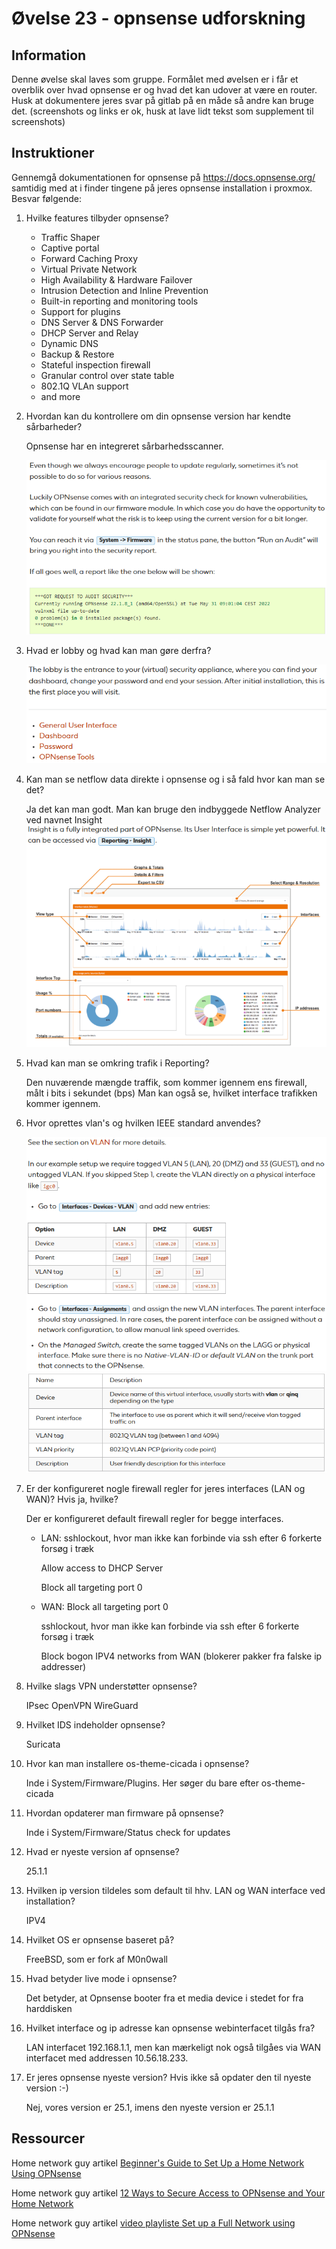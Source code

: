 # Øvelse 23 - opnsense udforskning

## Information

Denne øvelse skal laves som gruppe. Formålet med øvelsen er i får et overblik over hvad opnsense er og hvad det kan udover at være en router.
Husk at dokumentere jeres svar på gitlab på en måde så andre kan bruge det. (screenshots og links er ok, husk at lave lidt tekst som supplement til screenshots)

## Instruktioner

Gennemgå dokumentationen for opnsense på https://docs.opnsense.org/ samtidig med at i finder tingene på jeres opnsense installation i proxmox.
Besvar følgende:

1. Hvilke features tilbyder opnsense?

    - Traffic Shaper
    - Captive portal
    - Forward Caching Proxy
    - Virtual Private Network
    - High Availability & Hardware Failover
    - Intrusion Detection and Inline Prevention
    - Built-in reporting and monitoring tools
    - Support for plugins
    - DNS Server & DNS Forwarder
    - DHCP Server and Relay
    - Dynamic DNS
    - Backup & Restore
    - Stateful inspection firewall
    - Granular control over state table
    - 802.1Q VLAn support
    - and more

2. Hvordan kan du kontrollere om din opnsense version har kendte sårbarheder?

    Opnsense har en integreret sårbarhedsscanner.

    ![img](../../../Images/ØvelsesBilleder/Netsec/Øvelse%2023/OpnsenseSec.png)


3. Hvad er lobby og hvad kan man gøre derfra?

    ![img](../../../Images/ØvelsesBilleder/Netsec/Øvelse%2023/OpnsenseLobby.png)

4. Kan man se netflow data direkte i opnsense og i så fald hvor kan man se det?

    Ja det kan man godt. Man kan bruge den indbyggede Netflow Analyzer ved navnet Insight
    ![img](../../../Images/ØvelsesBilleder/Netsec/Øvelse%2023/Insight.png)
    

5. Hvad kan man se omkring trafik i Reporting?

    Den nuværende mængde traffik, som kommer igennem ens firewall, målt i bits i sekundet (bps)
    Man kan også se, hvilket interface trafikken kommer igennem.

6. Hvor oprettes vlan's og hvilken IEEE standard anvendes?

    ![img](../../../Images/ØvelsesBilleder/Netsec/Øvelse%2023/VLANSetup.png)
    ![img](../../../Images/ØvelsesBilleder/Netsec/Øvelse%2023/IEEEStandards.png)


7. Er der konfigureret nogle firewall regler for jeres interfaces (LAN og WAN)? Hvis ja, hvilke?

    Der er konfigureret default firewall regler for begge interfaces.

    - LAN:
        sshlockout, hvor man ikke kan forbinde via ssh efter 6 forkerte forsøg i træk
    
        Allow access to DHCP Server

        Block all targeting port 0

    - WAN:
         Block all targeting port 0

         sshlockout, hvor man ikke kan forbinde via ssh efter 6 forkerte forsøg i træk

        Block bogon IPV4 networks from WAN (blokerer pakker fra falske ip addresser)

8. Hvilke slags VPN understøtter opnsense?

    IPsec
    OpenVPN
    WireGuard

9. Hvilket IDS indeholder opnsense?

    Suricata

10. Hvor kan man installere os-theme-cicada i opnsense?

    Inde i System/Firmware/Plugins. Her søger du bare efter os-theme-cicada

11. Hvordan opdaterer man firmware på opnsense?

    Inde i System/Firmware/Status check for updates

12. Hvad er nyeste version af opnsense?

    25.1.1

13. Hvilken ip version tildeles som default til hhv. LAN og WAN interface ved installation?

    IPV4

14. Hvilket OS er opnsense baseret på?

    FreeBSD, som er fork af M0n0wall

15. Hvad betyder live mode i opnsense?

    Det betyder, at Opnsense booter fra et media device i stedet for fra harddisken

16. Hvilket interface og ip adresse kan opnsense webinterfacet tilgås fra?

    LAN interfacet 192.168.1.1, men kan mærkeligt nok også tilgåes via WAN interfacet med addressen 10.56.18.233.

17. Er jeres opnsense nyeste version? Hvis ikke så opdater den til nyeste version :-)

    Nej, vores version er 25.1, imens den nyeste version er 25.1.1

## Ressourcer

Home network guy artikel [Beginner's Guide to Set Up a Home Network Using OPNsense](https://homenetworkguy.com/how-to/beginners-guide-to-set-up-home-network-using-opnsense/)

Home network guy artikel [12 Ways to Secure Access to OPNsense and Your Home Network](https://homenetworkguy.com/how-to/ways-to-secure-access-to-opnsense-and-your-home-network/)

Home network guy artikel [video playliste Set up a Full Network using OPNsense](https://youtube.com/playlist?list=PLZeTcCOrKlnDlyZCIxhFZukAnA0NNWL_I&si=HJTg7AshyBXFHQbB)